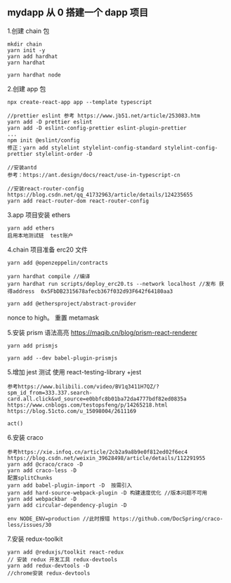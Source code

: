 ## mydapp 从 0 搭建一个 dapp 项目

1.创建 chain 包

```
mkdir chain
yarn init -y
yarn add hardhat
yarn hardhat

yarn hardhat node
```

2.创建 app 包

```
npx create-react-app app --template typescript

//prettier eslint 参考 https://www.jb51.net/article/253083.htm
yarn add -D prettier eslint
yarn add -D eslint-config-prettier eslint-plugin-prettier
...
npm init @eslint/config
修正：yarn add stylelint stylelint-config-standard stylelint-config-prettier stylelint-order -D

//安装antd
参考：https://ant.design/docs/react/use-in-typescript-cn

//安装react-router-config https://blog.csdn.net/qq_41732963/article/details/124235655
yarn add react-router-dom react-router-config
```

3.app 项目安装 ethers

```
yarn add ethers
启用本地测试链  test账户
```

4.chain 项目准备 erc20 文件

```
yarn add @openzeppelin/contracts

yarn hardhat compile //编译
yarn hardhat run scripts/deploy_erc20.ts --network localhost //发布 获得address  0x5FbDB2315678afecb367f032d93F642f64180aa3

yarn add @ethersproject/abstract-provider
```

nonce to high。 重置 metamask

5.安装 prism 语法高亮 https://maqib.cn/blog/prism-react-renderer

```
yarn add prismjs

yarn add --dev babel-plugin-prismjs
```

5.增加 jest 测试 使用 react-testing-library +jest

```
参考https://www.bilibili.com/video/BV1q3411H7QZ/?spm_id_from=333.337.search-card.all.click&vd_source=e0bbfc8b01ba72da4777bdf82ed0835a
https://www.cnblogs.com/testopsfeng/p/14265218.html
https://blog.51cto.com/u_15098004/2611169

act()
```

6.安装 craco

```
参考https://xie.infoq.cn/article/2cb2a9a8b9e0f812ed02f6ec4
https://blog.csdn.net/weixin_39628498/article/details/112291955
yarn add @craco/craco -D
yarn add craco-less -D
配置splitChunks
yarn add babel-plugin-import -D  按需引入
yarn add hard-source-webpack-plugin -D 构建速度优化 //版本问题不可用
yarn add webpackbar -D
yarn add circular-dependency-plugin -D

env NODE_ENV=production //此时报错 https://github.com/DocSpring/craco-less/issues/30
```

7.安装 redux-toolkit

```
yarn add @reduxjs/toolkit react-redux
// 安装 redux 开发工具 redux-devtools
yarn add redux-devtools -D
//chrome安装 redux-devtools
``` 
